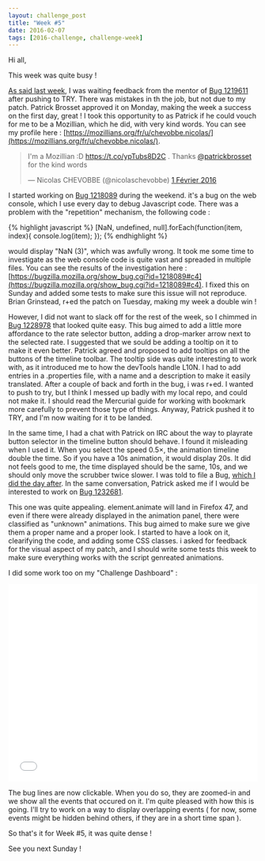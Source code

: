 ```yaml
---
layout: challenge_post
title: "Week #5"
date: 2016-02-07
tags: [2016-challenge, challenge-week]
---
```

Hi all,

This week was quite busy !

[As said last week](http://codepen.io/nchevobbe/post/week-2-3-4), I was waiting feedback from the mentor of [Bug 1219611](https://bugzilla.mozilla.org/show_bug.cgi?id=1219611) after pushing to TRY. There was mistakes in th the job, but not due to my patch. Patrick Brosset approved it on Monday, making the week a success on the first day, great ! I took this opportunity to as Patrick if he could vouch for me to be a Mozillian, which he did, with very kind words. You can see my profile here : [https://mozillians.org/fr/u/chevobbe.nicolas/](https://mozillians.org/fr/u/chevobbe.nicolas/).

<blockquote class="twitter-tweet" data-lang="fr"><p lang="en" dir="ltr">I&#39;m a Mozillian :D <a href="https://t.co/ypTubs8D2C">https://t.co/ypTubs8D2C</a> . Thanks <a href="https://twitter.com/patrickbrosset">@patrickbrosset</a>  for the kind words</p>&mdash; Nicolas CHEVOBBE (@nicolaschevobbe) <a href="https://twitter.com/nicolaschevobbe/status/694131427789684737">1 Février 2016</a></blockquote>
<script async src="//platform.twitter.com/widgets.js" charset="utf-8"></script>

I started working on [Bug 1218089](https://bugzilla.mozilla.org/show_bug.cgi?id=1218089) during the weekend. it's a bug on the web console, which I use every day to debug Javascript code. There was a problem with the "repetition" mechanism, the following code :

{% highlight javascript %}
[NaN, undefined, null].forEach(function(item, index){
  console.log(item);
});
{% endhighlight %}

would display "NaN (3)", which was awfully wrong.
It took me some time to investigate as the web console code is quite vast and spreaded in multiple files. You can see the results of the investigation here : [https://bugzilla.mozilla.org/show_bug.cgi?id=1218089#c4](https://bugzilla.mozilla.org/show_bug.cgi?id=1218089#c4). I fixed this on Sunday and added some tests to make sure this issue will not reproduce.
Brian Grinstead, r+ed the patch on Tuesday, making my week a double win !

However, I did not want to slack off for the rest of the week, so I chimmed in [Bug 1228978](https://bugzilla.mozilla.org/show_bug.cgi?id=1228978) that looked quite easy. This bug aimed to add a little more affordance to the rate selector button, adding a drop-marker arrow next to the selected rate. I suggested that we sould be adding a tooltip on it to make it even better. Patrick agreed and proposed to add tooltips on all the buttons of the timeline toolbar. The tooltip side was quite interesting to work with, as it introduced me to how the devTools handle L10N.
I had to add entries in a .properties file, with a name and a description to make it easily translated. After a couple of back and forth in the bug, i was r+ed. I wanted to push to try, but I think I messed up badly with my local repo, and could not make it. I should read the Mercurial guide for working with bookmark more carefully to prevent those type of things. Anyway, Patrick pushed it to TRY, and I'm now waiting for it to be landed.

In the same time, I had a chat with Patrick on IRC about the way to playrate button selector in the timeline button should behave. I found it misleading when I used it. When you select the speed 0.5×, the animation timeline double the time. So if you have a 10s animation, it would display 20s. It did not feels good to me, the time displayed should be the same, 10s, and we should only move the scrubber twice slower. I was told to file a Bug, [which I did the day after](https://bugzilla.mozilla.org/show_bug.cgi?id=1245562). In the same conversation, Patrick asked me if I would be interested to work on [Bug 1232681](https://bugzilla.mozilla.org/show_bug.cgi?id=1232681).

This one was quite appealing. element.animate will land in Firefox 47, and even if there were already displayed in the animation panel, there were classified as "unknown" animations. This bug aimed to make sure we give them a proper name and a proper look. I started to have a look on it, clearifying the code, and adding some CSS classes. i asked for feedback for the visual aspect of my patch, and I should write some tests this week to make sure everything works with the script genreated animations.

I did some work too on my "Challenge Dashboard" :

<iframe height='400' scrolling='no' src='//codepen.io/nchevobbe/embed/yebMxM/?height=400&theme-id=12994&default-tab=result&bugId=1232681' frameborder='no' allowtransparency='true' allowfullscreen='true' style='width: 100%;'>See the Pen <a href='http://codepen.io/nchevobbe/pen/yebMxM/'>Bugzilla Timeline</a> by Nicolas Chevobbe (<a href='http://codepen.io/nchevobbe'>@nchevobbe</a>) on <a href='http://codepen.io'>CodePen</a>.
</iframe>

The bug lines are now clickable. When you do so, they are zoomed-in and we show all the events that occured on it. I'm quite pleased with how this is going. I'll try to work on a way to display overlapping events ( for now, some events might be hidden behind others, if they are in a short time span ).

So that's it for Week #5, it was quite dense !

See you next Sunday !
